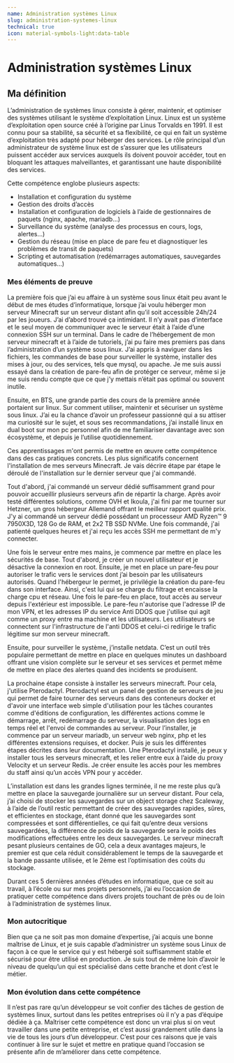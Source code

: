 ```yaml
---
name: Administration systèmes Linux
slug: administration-systemes-linux
technical: true
icon: material-symbols-light:data-table
---
```


# Administration systèmes Linux

## Ma définition

L’administration de systèmes linux consiste à gérer, maintenir, et optimiser des systèmes utilisant le système d’exploitation Linux. Linux est un système d’exploitation open source créé à l’origine par Linus Torvalds en 1991. Il est connu pour sa stabilité, sa sécurité et sa flexibilité, ce qui en fait un système d’exploitation très adapté pour héberger des services. Le rôle principal d’un administrateur de système linux est de s’assurer que les utilisateurs puissent accéder aux services auxquels ils doivent pouvoir accéder, tout en bloquant les attaques malveillantes, et garantissant une haute disponibilité des services.

Cette compétence englobe plusieurs aspects:

- Installation et configuration du système
- Gestion des droits d’accès
- Installation et configuration de logiciels à l’aide de gestionnaires de paquets (nginx, apache, mariadb…)
- Surveillance du système (analyse des processus en cours, logs, alertes…)
- Gestion du réseau (mise en place de pare feu et diagnostiquer les problèmes de transit de paquets)
- Scripting et automatisation (redémarrages automatiques, sauvegardes automatiques…)

### Mes éléments de preuve

La première fois que j’ai eu affaire à un système sous linux était peu avant le début de mes études d’informatique, lorsque j’ai voulu héberger mon serveur Minecraft sur un serveur distant afin qu’il soit accessible 24h/24 par les joueurs. J’ai d’abord trouvé ça intimidant. Il n’y avait pas d’interface et le seul moyen de communiquer avec le serveur était à l’aide d’une connexion SSH sur un terminal. Dans le cadre de l’hébergement de mon serveur minecraft et à l’aide de tutoriels, j’ai pu faire mes premiers pas dans l’administration d’un système sous linux. J’ai appris à naviguer dans les fichiers, les commandes de base pour surveiller le système, installer des mises à jour, ou des services, tels que mysql, ou apache. Je me suis aussi essayé dans la création de pare-feu afin de protéger ce serveur, même si je me suis rendu compte que ce que j’y mettais n’était pas optimal ou souvent inutile. 

Ensuite, en BTS, une grande partie des cours de la première année portaient sur linux. Sur comment utiliser, maintenir et sécuriser un système sous linux. J’ai eu la chance d’avoir un professeur passionné qui a su attiser ma curiosité sur le sujet, et sous ses recommandations, j’ai installé linux en dual boot sur mon pc personnel afin de me familiariser davantage avec son écosystème, et depuis je l’utilise quotidiennement.

Ces apprentissages m'ont permis de mettre en œuvre cette compétence dans des cas pratiques concrets. Les plus significatifs concernent l'installation de mes serveurs Minecraft. Je vais décrire étape par étape le déroulé de l'installation sur le dernier serveur que j'ai commandé.

Tout d'abord, j'ai commandé un serveur dédié suffisamment grand pour pouvoir accueillir plusieurs serveurs afin de répartir la charge. Après avoir testé différentes solutions, comme OVH et Ikoula, j'ai fini par me tourner sur Hetzner, un gros hébergeur Allemand offrant le meilleur rapport qualité prix. J'y ai commandé un serveur dédié possédant un processeur AMD Ryzen™ 9 7950X3D, 128 Go de RAM, et 2x2 TB SSD NVMe. Une fois commandé, j'ai patienté quelques heures et j'ai reçu les accès SSH me permettant de m'y connecter.

Une fois le serveur entre mes mains, je commence par mettre en place les sécurités de base. Tout d'abord, je créer un nouvel utilisateur et je désactive la connexion en root. Ensuite, je met en place un pare-feu pour autoriser le trafic vers le services dont j’ai besoin par les utilisateurs autorisés. Quand l'hébergeur le permet, je privilégie la création du pare-feu dans son interface. Ainsi, c'est lui qui se charge du filtrage et encaisse la charge cpu et réseau. Une fois le pare-feu en place, tout accès au serveur depuis l'extérieur est impossible. Le pare-feu n'autorise que l'adresse IP de mon VPN, et les adresses IP du service Anti DDOS que j'utilise qui agit comme un proxy entre ma machine et les utilisateurs. Les utilisateurs se connectent sur l'infrastructure de l'anti DDOS et celui-ci redirige le trafic légitime sur mon serveur minecraft.

Ensuite, pour surveiller le système, j’installe netdata. C’est un outil très populaire permettant de mettre en place en quelques minutes un dashboard offrant une vision complète sur le serveur et ses services et permet même de mettre en place des alertes quand des incidents se produisent.

La prochaine étape consiste à installer les serveurs minecraft. Pour cela, j'utilise Pterodactyl. Pterodactyl est un panel de gestion de serveurs de jeu qui permet de faire tourner des serveurs dans des conteneurs docker et d'avoir une interface web simple d'utilisation pour les tâches courantes comme d'éditions de configuration, les différentes actions comme le démarrage, arrêt, redémarrage du serveur, la visualisation des logs en temps réel et l'envoi de commandes au serveur. Pour l’installer, je commence par un serveur mariadb, un serveur web nginx, php et les différentes extensions requises, et docker. Puis je suis les différentes étapes décrites dans leur documentation. Une Pterodactyl installé, je peux y installer tous les serveurs minecraft, et les relier entre eux à l’aide du proxy Velocity et un serveur Redis. Je créer ensuite les accès pour les membres du staff ainsi qu’un accès VPN pour y accéder.

L’installation est dans les grandes lignes terminée, il ne me reste plus qu’à mettre en place la sauvegarde journalière sur un serveur distant. Pour cela, j’ai choisi de stocker les sauvegardes sur un object storage chez Scaleway, à l’aide de l’outil restic permettant de créer des sauvegardes rapides, sûres, et efficientes en stockage, étant donné que les sauvegardes sont compressées et sont différentielles, ce qui fait qu’entre deux versions sauvegardées, la différence de poids de la sauvegarde sera le poids des modifications effectuées entre les deux sauvegardes. Le serveur minecraft pesant plusieurs centaines de GO, cela a deux avantages majeurs, le premier est que cela réduit considérablement le temps de la sauvegarde et la bande passante utilisée, et le 2ème est l’optimisation des coûts du stockage.

Durant ces 5 dernières années d’études en informatique, que ce soit au travail, à l’école ou sur mes projets personnels, j’ai eu l’occasion de pratiquer cette compétence dans divers projets touchant de près ou de loin à l’administration de systèmes linux.

### Mon autocritique

Bien que ça ne soit pas mon domaine d’expertise, j’ai acquis une bonne maîtrise de Linux, et je suis capable d’administrer un système sous Linux de façon à ce que le service qui y est hébergé soit suffisamment stable et sécurisé pour être utilisé en production. Je suis tout de même loin d’avoir le niveau de quelqu’un qui est spécialisé dans cette branche et dont c’est le métier.

### Mon évolution dans cette compétence

Il n’est pas rare qu’un développeur se voit confier des tâches de gestion de systèmes linux, surtout dans les petites entreprises où il n’y a pas d’équipe dédiée à ça. Maîtriser cette compétence est donc un vrai plus si on veut travailler dans une petite entreprise, et c’est aussi grandement utile dans la vie de tous les jours d’un développeur. C’est pour ces raisons que je vais continuer à lire sur le sujet et mettre en pratique quand l’occasion se présente afin de m’améliorer dans cette compétence.
